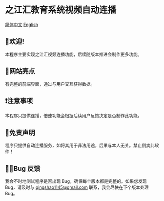 # 之江汇教育系统视频自动连播

[简体中文](https://github.com/HC-QingShao/Zjer-Video-Broadcast/README.md)    [English](https://github.com/HC-QingShao/Zjer-Video-Broadcast/README-en.md)

## 👏欢迎!

本程序主要实现之江汇视频连播功能，后续随版本推进会制作更多功能。

## 👀网站亮点

有完整的前端界面，通过与用户交互获得数据。

## ❗️注意事项

本程序只提供连播，倍速功能会根据后续用户反馈决定是否制作此功能。

## 🙏免责声明

程序只提供自动连播服务，如将其用于非法用途，后果与本人无关。禁止倒卖此软件！

## 🙋‍♂️Bug 反馈

我会不时地测试程序是否出现 Bug，确保每个版本都是完整的。如果您发现 Bug，请及时与 qingshao1145@gmail.com 联系，我会尽快在下个版本处理 Bug。
